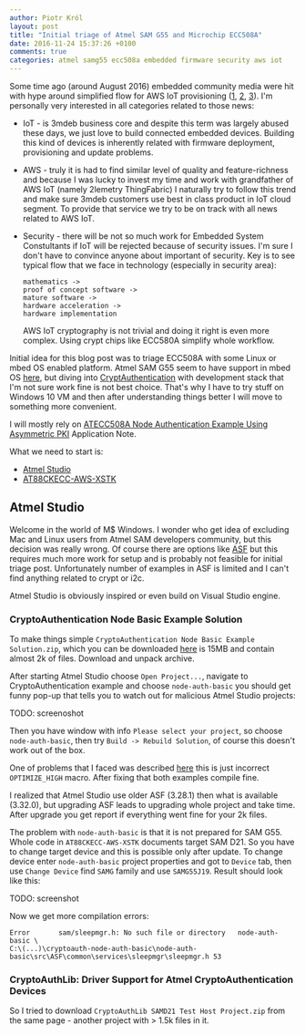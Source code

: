 ```yaml
---
author: Piotr Król
layout: post
title: "Initial triage of Atmel SAM G55 and Microchip ECC508A"
date: 2016-11-24 15:37:26 +0100
comments: true
categories: atmel samg55 ecc508a embedded firmware security aws iot
---
```


Some time ago (around August 2016) embedded community media were hit with hype
around simplified flow for AWS IoT provisioning
([1](http://www.embedded.com/electronics-products/electronic-product-reviews/safety-and-security/4442551/Crypto-chip-simplifies-AWS-IoT-security),
[2](http://www.embedded.com/electronics-blogs/max-unleashed-and-unfettered/4442574/Single-chip-end-to-end-security-for-IoT-devices-connected-to-Amazon-cloud),
[3](http://www.embedded.com/electronics-news/4423245/Microchip-goes-to-the-Cloud-for-IoT-design)).
I'm personally very interested in all categories related to those news:

* IoT - is 3mdeb business core and despite this term was largely abused these
  days, we just love to build connected embedded devices. Building this kind of
  devices is inherently related with firmware deployment, provisioning and
  update problems.

* AWS - truly it is had to find similar level of quality and feature-richness
  and because I was lucky to invest my time and work with grandfather of AWS
  IoT (namely 2lemetry ThingFabric) I naturally try to follow this trend and
  make sure 3mdeb customers use best in class product in IoT cloud segment. To
  provide that service we try to be on track with all news related to AWS IoT.

* Security - there will be not so much work for Embedded System Constultants if
  IoT will be rejected because of security issues. I'm sure I don't have to
  convince anyone about important of security. Key is to see typical flow that
  we face in technology (especially in security area): 

  ```
  mathematics -> 
  proof of concept software -> 
  mature software -> 
  hardware acceleration -> 
  hardware implementation
  ```

  AWS IoT cryptography is not trivial and doing it right is even more complex.
  Using crypt chips like ECC580A simplify whole workflow.

Initial idea for this blog post was to triage ECC508A with some Linux or mbed
OS enabled platform. Atmel SAM G55 seem to have support in mbed OS
[here](https://github.com/ARMmbed/target-atmel-samg55j19-gcc), but diving into
[CryptAuthentication](http://www.atmel.com/products/security-ics/cryptoauthentication/default.aspx)
with development stack that I'm not sure work fine is not best choice. That's
why I have to try stuff on Windows 10 VM and then after understanding things
better I will move to something more convenient.

I will mostly rely on [ATECC508A Node Authentication Example Using Asymmetric PKI](http://www.atmel.com/applications/iot/aws-zero-touch-secure-provisioning-platform/default.aspx?tab=documents)
Application Note.

What we need to start is:

* [Atmel Studio](http://www.atmel.com/tools/atmelstudio.aspx#download)
* [AT88CKECC-AWS-XSTK](http://www.atmel.com/tools/at88ckecc-aws-xstk.aspx)

## Atmel Studio

Welcome in the world of M$ Windows. I wonder who get idea of excluding Mac and
Linux users from Atmel SAM developers community, but this decision was really
wrong. Of course there are options like
[ASF](http://www.atmel.com/tools/AVRSOFTWAREFRAMEWORK.aspx) but this requires
much more work for setup and is probably not feasible for initial triage post.
Unfortunately number of examples in ASF is limited and I can't find anything
related to crypt or i2c.

Atmel Studio is obviously inspired or even build on Visual Studio engine.

### CryptoAuthentication Node Basic Example Solution

To make things simple `CryptoAuthentication Node Basic Example Solution.zip`,
which you can be downloaded
[here](http://www.atmel.com/applications/iot/aws-zero-touch-secure-provisioning-platform/default.aspx?tab=documents)
is 15MB and contain almost 2k of files. Download and unpack archive.

After starting Atmel Studio choose `Open Project...`, navigate to
CryptoAuthentication example and choose `node-auth-basic` you should get funny
pop-up that tells you to watch out for malicious Atmel Studio projects:

TODO: screenoshot

Then you have window with info `Please select your project`, so choose
`node-auth-basic`, then try `Build -> Rebuild Solution`, of course this doesn't
work out of the box.

One of problems that I faced was described
[here](http://asf.atmel.com/bugzilla/show_bug.cgi?id=3715) this is just
incorrect `OPTIMIZE_HIGH` macro. After fixing that both examples compile fine.

I realized that Atmel Studio use older ASF (3.28.1) then what is available
(3.32.0), but upgrading ASF leads to upgrading whole project and take time.
After upgrade you get report if everything went fine for your 2k files.

The problem with `node-auth-basic` is that it is not prepared for SAM G55.
Whole code in `AT88CKECC-AWS-XSTK` documents target SAM D21. So you have to
change target device and this is possible only after update. To change device
enter `node-auth-basic` project properties and got to `Device` tab, then use
`Change Device` find `SAMG` family and use `SAMG55J19`. Result should look like
this:

TODO: screenshot

Now we get more compilation errors:

```
Error       sam/sleepmgr.h: No such file or directory   node-auth-basic \
C:\(...)\cryptoauth-node-auth-basic\node-auth-basic\src\ASF\common\services\sleepmgr\sleepmgr.h 53
```

### CryptoAuthLib: Driver Support for Atmel CryptoAuthentication Devices

So I tried to download `CryptoAuthLib SAMD21 Test Host Project.zip` from the
same page - another project with > 1.5k files in it. 

